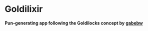 Goldilixir
==========

#### Pun-generating app following the Goldilocks concept by [gabebw](http://gabebw.com/blog/2015/10/24/how-to-learn-a-new-programming-language)
